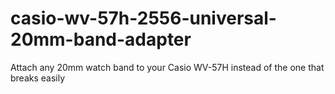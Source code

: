 # casio-wv-57h-2556-universal-20mm-band-adapter
Attach any 20mm watch band to your Casio WV-57H instead of the one that breaks easily
